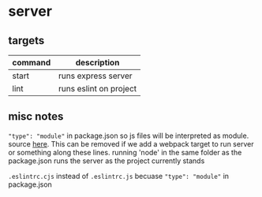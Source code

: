 # server

## targets

| command | description            |
| ------- | ---------------------- |
| start   | runs express server    |
| lint    | runs eslint on project |

## misc notes

`"type": "module"` in package.json so js files will be interpreted as module. source
[here](https://stackoverflow.com/questions/58384179/syntaxerror-cannot-use-import-statement-outside-a-module). This can
be removed if we add a webpack target to run server or something along these lines. running 'node' in the same folder as
the package.json runs the server as the project currently stands

`.eslintrc.cjs` instead of `.eslintrc.js` becuase `"type": "module"` in package.json
